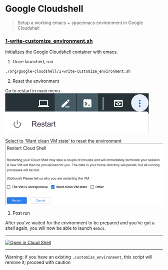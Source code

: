 #  Google Cloudshell

> Setup a working emacs + spacemacs environment in Google Cloudshell

### [1-write-customize_environment.sh](./1-write-customize_environment.sh)
Initializes the Google Cloudshell container with emacs.

1. Once launched, run
```bash
./org/google-cloudshell/1-write-customize_environment.sh
```

2. Reset the environment

Go to restart in main menu
[![GCS restart in menu](./1.1-gcs-restart.png)]()

Select to 'Want clean VM state' to reset the environment
[![GCS restart in menu](./1.2-gcs-reset.png)]()

3. Post run

After you've waited for the environment to be prepared and you've got a shell again, you will now be able to launch `emacs`.

---

[![Open in Cloud Shell](https://gstatic.com/cloudssh/images/open-btn.png)](https://console.cloud.google.com/cloudshell/open?git_repo=https://github.com/cncf/apisnoop&tutorial=org/google-cloudshell/README.md)

---

Warning: if you have an existing `.customize_environment`, this script will remove it; proceed with caution
